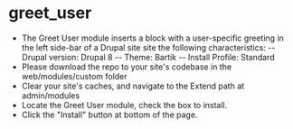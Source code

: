 # greet_user

- The Greet User module inserts a block with a user-specific greeting in the left side-bar of a Drupal site site the following characteristics:
-- Drupal version: Drupal 8
-- Theme: Bartik
-- Install Profile: Standard
- Please download the repo to your site's codebase in the web/modules/custom folder
- Clear your site's caches, and navigate to the Extend path at admin/modules
- Locate the Greet User module, check the box to install. 
- Click the "Install" button at bottom of the page.
